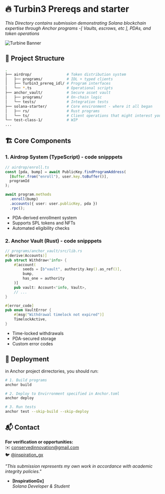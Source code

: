 # 🔥 Turbin3 Prereqs and starter

_This Directory contains submission demonstrating Solana blockchain expertise through Anchor programs -[ Vaults, escrows, etc ], PDAs, and token operations_

![Turbine Banner](https://pbs.twimg.com/profile_banners/1707159181914976256/1748632505/1500x500)

## 📂 Project Structure

```bash
.
├── airdrop/                # Token distribution system
│   ├── programs/           # IDL + typed clients
│   ├── Turbin3_prereq_idl/ # Program interfaces
│   └── *.ts                # Operational scripts
├── anchor_vault/           # Secure asset vault
│   ├── programs/           # On-chain logic
│   └── tests/              # Integration tests
├── solana-starter/         # Core environment - where it all began
│   ├── rs/                 # Rust programs
│   └── ts/                 # Client operations that might interest you 🤝
└── test-class-1/           # WIP
...
```

## 🏗 Core Components

### 1. Airdrop System (TypeScript) - code snipppets

```typescript
// airdrop/enroll.ts
const [pda, bump] = await PublicKey.findProgramAddress(
  [Buffer.from("enroll"), user.key.toBuffer()],
  programId
);

await program.methods
  .enroll(bump)
  .accounts({ user: user.publicKey, pda })
  .rpc();
```

- PDA-derived enrollment system
- Supports SPL tokens and NFTs
- Automated eligibility checks

### 2. Anchor Vault (Rust) - code snipppets

```rust
// programs/anchor_vault/src/lib.rs
#[derive(Accounts)]
pub struct Withdraw<'info> {
    #[account(
        seeds = [b"vault", authority.key().as_ref()],
        bump,
        has_one = authority
    )]
    pub vault: Account<'info, Vault>,
    // ...
}

#[error_code]
pub enum VaultError {
    #[msg("Withdrawal timelock not expired")]
    TimelockActive,
}
```

- Time-locked withdrawals
- PDA-secured storage
- Custom error codes

## 🚀 Deployment

in Anchor project dirrectories, you should run:

```bash
# 1. Build programs
anchor build

# 2. Deploy to Envirronment specified in Anchor.toml
anchor deploy

# 3. Run tests
anchor test --skip-build --skip-deploy
```

## 📬 Contact

**For verification or opportunities:**  
✉️ [conservedinnovation@gmail.com](mailto:your.email@example.com)  
🐦 [@inspiration_gx](https://twitter.com/yourhandle)

_"This submission represents my own work in accordance with academic integrity policies."_

- **[InspirationGx]**  
  _Solana Developer & Student_

